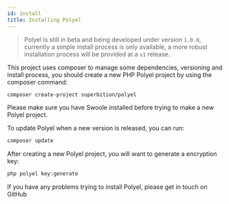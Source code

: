 ```yaml
---
id: install
title: Installing Polyel
---
```


> Polyel is still in beta and being developed under version `1.0.0`, currently a simple install process is only available, a more robust installation process will be provided at a `v1` release.

This project uses composer to manage some dependencies, versioning and install process, you should create a new PHP Polyel project by using the composer command:

```bash
composer create-project superbition/polyel
```

Please make sure you have Swoole installed before trying to make a new Polyel project.

To update Polyel when a new version is released, you can run:

```bash
composer update
```

After creating a new Polyel project, you will want to generate a encryption key:

```bash
php polyel key:generate
```

<div class="warnMsg">If you have any problems trying to install Polyel, please get in touch on GitHub</div>